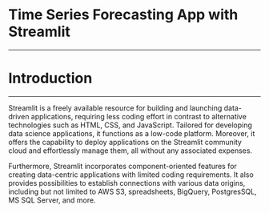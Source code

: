 # Time Series Forecasting App with Streamlit
__________________________________________________________________

# Introduction
__________________________________________________________________
Streamlit is a freely available resource for building and launching data-driven applications, requiring less coding effort in contrast to alternative technologies such as HTML, CSS, and JavaScript. Tailored for developing data science applications, it functions as a low-code platform. Moreover, it offers the capability to deploy applications on the Streamlit community cloud and effortlessly manage them, all without any associated expenses.

Furthermore, Streamlit incorporates component-oriented features for creating data-centric applications with limited coding requirements. It also provides possibilities to establish connections with various data origins, including but not limited to AWS S3, spreadsheets, BigQuery, PostgresSQL, MS SQL Server, and more.
